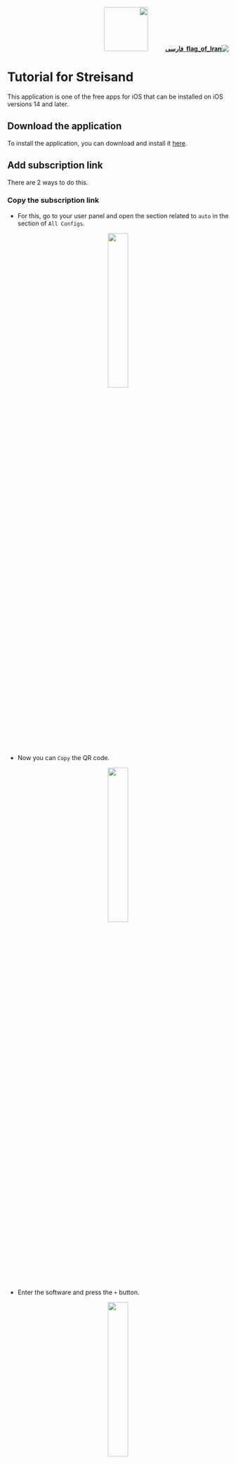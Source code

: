 <div dir="rtl">

[**![flag_of_Iran](https://user-images.githubusercontent.com/125398461/234186932-52f1fa82-52c6-417f-8b37-08fe9250a55f.png) &nbsp;فارسی**](https://github.com/hiddify/hiddify-config/wiki/%D8%A2%D9%85%D9%88%D8%B2%D8%B4-%DA%A9%D8%A7%D8%B1-%D8%A8%D8%A7-%D9%86%D8%B1%D9%85-%D8%A7%D9%81%D8%B2%D8%A7%D8%B1-Streisand)&nbsp;&nbsp;&nbsp;&nbsp;&nbsp;&nbsp;&nbsp;&nbsp;&nbsp;&nbsp;<a href="https://github.com/hiddify/hiddify-config/wiki/All-tutorials-and-videos"><img width="100" src="https://github.com/hiddify/hiddify-config/assets/125398461/8ac5b906-105c-4b98-acf5-0e12e39e33f6" /></a>
</div>

# Tutorial for Streisand
This application is one of the free apps for iOS that can be installed on iOS versions 14 and later.


## Download the application

To install the application, you can download and install it [here](https://apps.apple.com/us/app/streisand/id6450534064).

## Add subscription link

There are 2 ways to do this.

### Copy the subscription link

* For this, go to your user panel and open the section related to `auto` in the section of `All Configs`.


<div align=center>

<img width=30% src="https://github.com/hiddify/hiddify-config/assets/125398461/09e30aeb-7c73-4235-ab0d-64c1c446f6d2" />

</div>



* Now you can `Copy` the QR code.


<div align=center>

<img width=30% src="https://github.com/hiddify/hiddify-config/assets/125398461/eb4d7cf9-4f1f-4910-acc8-1c7d545ee1eb" />

</div>


* Enter the software and press the `+` button.

<div align=center>

<img width=30% src="https://github.com/hiddify/hiddify-config/assets/125398461/78fe4b65-d7f7-4d16-b185-82f8dd67a135" />

</div>

* Then the subscription is added to the software and the configurations are loaded.

### Scan the subscription link
* You can scan the QR code instead of copying the subscription link.

<div align=center>

<img width=30% src="https://github.com/hiddify/hiddify-config/assets/125398461/80eb44cc-aa77-4417-8943-11d055ace933" />

</div>


* Click the `+` button in the software and click the `Scan QRCode` option and scan the QR code.

<div align=center>

<img width=30% src="https://github.com/hiddify/hiddify-config/assets/125398461/58c97e17-3cfa-4c40-9b2d-01de70b1e40d" />

</div>

* Then the subscription is added to the software and the configurations are loaded.

## Subscription settings

To do this, tap and hold on the subscription added to the software. The following options will appear.

<div align=center>

<img width=30% src="https://github.com/hiddify/hiddify-config/assets/125398461/52954cdf-5c76-4fbe-8adb-8371d7fa6747" />

</div>


### Latency
Calculates the amount of delay related to the configurations.
### TCP Ping
It takes TCP ping test from configs.
### ICMP Ping
It takes a normal pinning test from the configs.

> Note: The difference between normal ping test and TCP ping is in the type of protocol used.

### Update
Use this option to update your subscription.

### Edit
Use this option to edit the subscription link.
### Delete
Use this option to delete the subscription.
## DNS Settings
On the main page of the software, there are settings related to DNS, by entering it, you can adjust it and change the server and the type of protocol used.

<div align=center>

<img width=30% src="https://github.com/hiddify/hiddify-config/assets/125398461/152bbbd5-a8a5-4a31-836a-7c2ea7ab3940" />

</div>


### DoH

It is a protocol that provides DNS over HTTPS. It means that DNS requests are sent in web format.
### DoT

In this protocol, DNS requests are sent based on the TCP protocol.
### DoU

In this protocol, DNS requests are sent based on the UDP protocol.

## Settings
On this page, there are general settings of the software, which will be explained later.

<div align=center>

<img width=30% src="https://github.com/hiddify/hiddify-config/assets/125398461/989d8fce-4858-4bd1-b5fb-44c4bdac3895" />

</div>

### Import Configuration
Use this option to add the configuration file from the device manually.

### Export Configuration
This option can be used to transfer the imported configuration from the device to another device.

### Subscription
By activating the `Update On Open` option, the subscription will be updated automatically when the software is opened.

<div align=center>

<img width=30% src="https://github.com/hiddify/hiddify-config/assets/125398461/068a0d24-c0f5-4cfd-9fa0-e37eb50acf20" />

</div>

### Reset
In this section, you can reset the settings related to the application.

<div align=center>

<img width=30% src="https://github.com/hiddify/hiddify-config/assets/125398461/8b336b0b-0c57-49e7-89e4-f86317955061" />

</div>